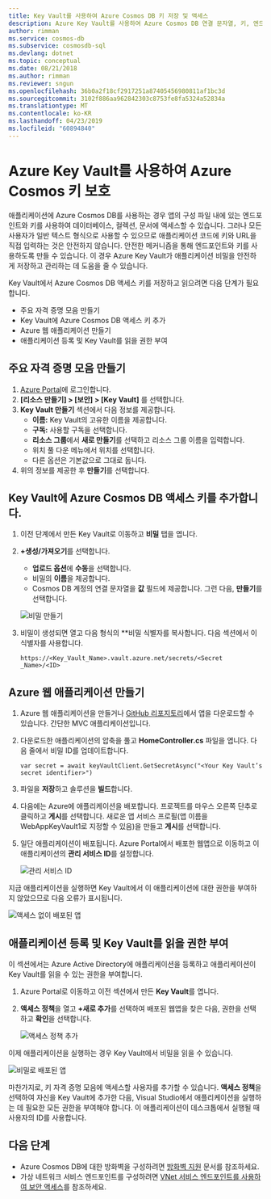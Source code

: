 ```yaml
---
title: Key Vault를 사용하여 Azure Cosmos DB 키 저장 및 액세스
description: Azure Key Vault를 사용하여 Azure Cosmos DB 연결 문자열, 키, 엔드포인트를 저장 및 액세스합니다.
author: rimman
ms.service: cosmos-db
ms.subservice: cosmosdb-sql
ms.devlang: dotnet
ms.topic: conceptual
ms.date: 08/21/2018
ms.author: rimman
ms.reviewer: sngun
ms.openlocfilehash: 36b0a2f18cf2917251a87405456980811af1bc3d
ms.sourcegitcommit: 3102f886aa962842303c8753fe8fa5324a52834a
ms.translationtype: MT
ms.contentlocale: ko-KR
ms.lasthandoff: 04/23/2019
ms.locfileid: "60894840"
---
```

# <a name="secure-azure-cosmos-keys-using-azure-key-vault"></a>Azure Key Vault를 사용하여 Azure Cosmos 키 보호 

애플리케이션에 Azure Cosmos DB를 사용하는 경우 앱의 구성 파일 내에 있는 엔드포인트와 키를 사용하여 데이터베이스, 컬렉션, 문서에 액세스할 수 있습니다.  그러나 모든 사용자가 일반 텍스트 형식으로 사용할 수 있으므로 애플리케이션 코드에 키와 URL을 직접 입력하는 것은 안전하지 않습니다. 안전한 메커니즘을 통해 엔드포인트와 키를 사용하도록 만들 수 있습니다. 이 경우 Azure Key Vault가 애플리케이션 비밀을 안전하게 저장하고 관리하는 데 도움을 줄 수 있습니다.

Key Vault에서 Azure Cosmos DB 액세스 키를 저장하고 읽으려면 다음 단계가 필요합니다.

* 주요 자격 증명 모음 만들기  
* Key Vault에 Azure Cosmos DB 액세스 키 추가  
* Azure 웹 애플리케이션 만들기  
* 애플리케이션 등록 및 Key Vault를 읽을 권한 부여  


## <a name="create-a-key-vault"></a>주요 자격 증명 모음 만들기

1. [Azure Portal](https://portal.azure.com/)에 로그인합니다.  
2. **[리소스 만들기] > [보안] > [Key Vault]** 를 선택합니다.  
3. **Key Vault 만들기** 섹션에서 다음 정보를 제공합니다.  
   * **이름:** Key Vault의 고유한 이름을 제공합니다.  
   * **구독:** 사용할 구독을 선택합니다.  
   * **리소스 그룹**에서 **새로 만들기**를 선택하고 리소스 그룹 이름을 입력합니다.  
   * 위치 풀 다운 메뉴에서 위치를 선택합니다.  
   * 다른 옵션은 기본값으로 그대로 둡니다.  
4. 위의 정보를 제공한 후 **만들기**를 선택합니다.  

## <a name="add-azure-cosmos-db-access-keys-to-the-key-vault"></a>Key Vault에 Azure Cosmos DB 액세스 키를 추가합니다.
1. 이전 단계에서 만든 Key Vault로 이동하고 **비밀** 탭을 엽니다.  
2. **+생성/가져오기**를 선택합니다. 

   * **업로드 옵션**에 **수동**을 선택합니다.
   * 비밀의 **이름**을 제공합니다.
   * Cosmos DB 계정의 연결 문자열을 **값** 필드에 제공합니다. 그런 다음, **만들기**를 선택합니다.

   ![비밀 만들기](./media/access-secrets-from-keyvault/create-a-secret.png)

4. 비밀이 생성되면 열고 다음 형식의 **비밀 식별자를 복사합니다. 다음 섹션에서 이 식별자를 사용합니다. 

   `https://<Key_Vault_Name>.vault.azure.net/secrets/<Secret _Name>/<ID>`

## <a name="create-an-azure-web-application"></a>Azure 웹 애플리케이션 만들기

1. Azure 웹 애플리케이션을 만들거나 [GitHub 리포지토리](https://github.com/Azure/azure-cosmosdb-dotnet/tree/master/Demo/keyvaultdemo)에서 앱을 다운로드할 수 있습니다. 간단한 MVC 애플리케이션입니다.  

2. 다운로드한 애플리케이션의 압축을 풀고 **HomeController.cs** 파일을 엽니다. 다음 줄에서 비밀 ID를 업데이트합니다.

   `var secret = await keyVaultClient.GetSecretAsync("<Your Key Vault’s secret identifier>")`

3. 파일을 **저장**하고 솔루션을 **빌드**합니다.  
4. 다음에는 Azure에 애플리케이션을 배포합니다. 프로젝트를 마우스 오른쪽 단추로 클릭하고 **게시**를 선택합니다. 새로운 앱 서비스 프로필(앱 이름을 WebAppKeyVault1로 지정할 수 있음)을 만들고 **게시**를 선택합니다.   

5. 일단 애플리케이션이 배포됩니다. Azure Portal에서 배포한 웹앱으로 이동하고 이 애플리케이션의 **관리 서비스 ID**를 설정합니다.  

   ![관리 서비스 ID](./media/access-secrets-from-keyvault/turn-on-managed-service-identity.png)

지금 애플리케이션을 실행하면 Key Vault에서 이 애플리케이션에 대한 권한을 부여하지 않았으므로 다음 오류가 표시됩니다.

![액세스 없이 배포된 앱](./media/access-secrets-from-keyvault/app-deployed-without-access.png)

## <a name="register-the-application--grant-permissions-to-read-the-key-vault"></a>애플리케이션 등록 및 Key Vault를 읽을 권한 부여

이 섹션에서는 Azure Active Directory에 애플리케이션을 등록하고 애플리케이션이 Key Vault를 읽을 수 있는 권한을 부여합니다. 

1. Azure Portal로 이동하고 이전 섹션에서 만든 **Key Vault**를 엽니다.  

2. **액세스 정책**을 열고 **+새로 추가**를 선택하여 배포된 웹앱을 찾은 다음, 권한을 선택하고 **확인**을 선택합니다.  

   ![액세스 정책 추가](./media/access-secrets-from-keyvault/add-access-policy.png)

이제 애플리케이션을 실행하는 경우 Key Vault에서 비밀을 읽을 수 있습니다.

![비밀로 배포된 앱](./media/access-secrets-from-keyvault/app-deployed-with-access.png)
 
마찬가지로, 키 자격 증명 모음에 액세스할 사용자를 추가할 수 있습니다. **액세스 정책**을 선택하여 자신을 Key Vault에 추가한 다음, Visual Studio에서 애플리케이션을 실행하는 데 필요한 모든 권한을 부여해야 합니다. 이 애플리케이션이 데스크톱에서 실행될 때 사용자의 ID를 사용합니다.

## <a name="next-steps"></a>다음 단계

* Azure Cosmos DB에 대한 방화벽을 구성하려면 [방화벽 지원](firewall-support.md) 문서를 참조하세요.
* 가상 네트워크 서비스 엔드포인트를 구성하려면 [VNet 서비스 엔드포인트를 사용하여 보안 액세스](vnet-service-endpoint.md)를 참조하세요.
